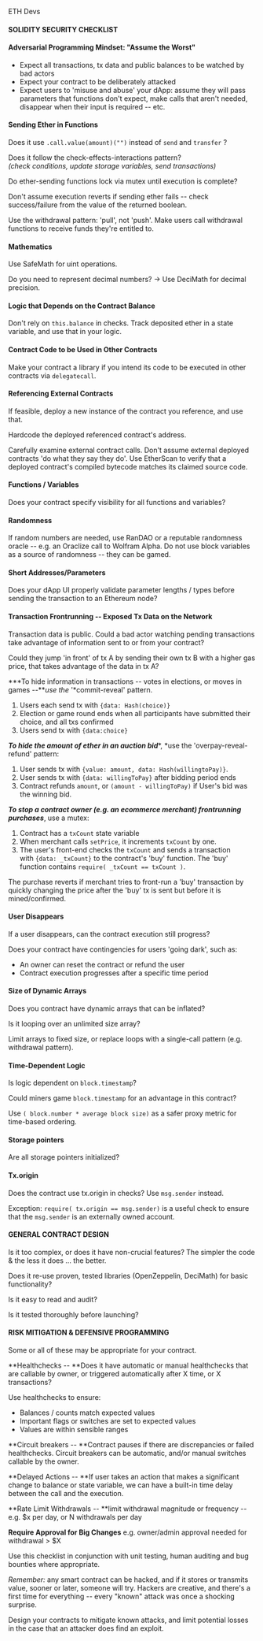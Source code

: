 ETH Devs
#### **SOLIDITY SECURITY CHECKLIST**

#### **Adversarial Programming Mindset: "Assume the Worst"**

-   Expect all transactions, tx data and public balances to be watched by bad actors
-   Expect your contract to be deliberately attacked
-   Expect users to 'misuse and abuse' your dApp: assume they will pass parameters that functions don't expect, make calls that aren't needed, disappear when their input is required -- etc.

#### **Sending Ether in Functions**

Does it use `.call.value(amount)("")` instead of `send` and `transfer` ?

Does it follow the check-effects-interactions pattern?\
*(check conditions, update storage variables, send transactions)*

Do ether-sending functions lock via mutex until execution is complete?

Don't assume execution reverts if sending ether fails -- check success/failure from the value of the returned boolean.

Use the withdrawal pattern: 'pull', not 'push'. Make users call withdrawal functions to receive funds they're entitled to.

#### **Mathematics**

Use SafeMath for uint operations.

Do you need to represent decimal numbers? → Use DeciMath for decimal precision.

#### **Logic that Depends on the Contract Balance**

Don't rely on `this.balance` in checks. Track deposited ether in a state variable, and use that in your logic.

#### **Contract Code to be Used in Other Contracts**

Make your contract a library if you intend its code to be executed in other contracts via `delegatecall`.

#### **Referencing External Contracts**

If feasible, deploy a new instance of the contract you reference, and use that.

Hardcode the deployed referenced contract's address.

Carefully examine external contract calls. Don't assume external deployed contracts 'do what they say they do'. Use EtherScan to verify that a deployed contract's compiled bytecode matches its claimed source code.

#### **Functions / Variables**

Does your contract specify visibility for all functions and variables?

#### **Randomness**

If random numbers are needed, use RanDAO or a reputable randomness oracle -- e.g. an Oraclize call to Wolfram Alpha. Do not use block variables as a source of randomness -- they can be gamed.

#### **Short Addresses/Parameters**

Does your dApp UI properly validate parameter lengths / types before sending the transaction to an Ethereum node?

#### **Transaction Frontrunning -- Exposed Tx Data on the Network**

Transaction data is public. Could a bad actor watching pending transactions take advantage of information sent to or from your contract?

Could they jump 'in front' of tx A by sending their own tx B with a higher gas price, that takes advantage of the data in tx A?

***To hide information in transactions -- votes in elections, or moves in games --***use the* '*commit-reveal' pattern.

1.  Users each send tx with `{data: Hash(choice)}`
2.  Election or game round ends when all participants have submitted their choice, and all txs confirmed
3.  Users send tx with `{data:choice}`

***To hide the amount of ether in an auction bid****, *use the 'overpay-reveal-refund' pattern:

1.  User sends tx with `{value: amount, data: Hash(willingtoPay)}`.
2.  User sends tx with `{data: willingToPay}` after bidding period ends
3.  Contract refunds `amount`, or `(amount - willingToPay)` if User's bid was the winning bid.

***To stop a contract owner (e.g. an ecommerce merchant) frontrunning purchases***, use a mutex:

1.  Contract has a `txCount` state variable
2.  When merchant calls `setPrice`, it increments `txCount` by one.
3.  The user's front-end checks the `txCount` and sends a transaction with `{data: _txCount}` to the contract's 'buy' function. The 'buy' function contains `require( _txCount == txCount )`.

The purchase reverts if merchant tries to front-run a 'buy' transaction by quickly changing the price after the 'buy' tx is sent but before it is mined/confirmed.

#### **User Disappears**

If a user disappears, can the contract execution still progress?

Does your contract have contingencies for users 'going dark', such as:

-   An owner can reset the contract or refund the user
-   Contract execution progresses after a specific time period

#### **Size of Dynamic Arrays**

Does you contract have dynamic arrays that can be inflated?

Is it looping over an unlimited size array?

Limit arrays to fixed size, or replace loops with a single-call pattern (e.g. withdrawal pattern).

#### **Time-Dependent Logic**

Is logic dependent on `block.timestamp`?  

Could miners game `block.timestamp` for an advantage in this contract?

Use `( block.number * average block size)` as a safer proxy metric for time-based ordering.

#### **Storage pointers**

Are all storage pointers initialized?

#### **Tx.origin**

Does the contract use tx.origin in checks? Use `msg.sender` instead.

Exception: `require( tx.origin == msg.sender)` is a useful check to ensure that the `msg.sender` is an externally owned account.

#### **GENERAL CONTRACT DESIGN**

Is it too complex, or does it have non-crucial features? The simpler the code & the less it does ... the better.

Does it re-use proven, tested libraries (OpenZeppelin, DeciMath) for basic functionality?

Is it easy to read and audit?

Is it tested thoroughly before launching?  

#### **RISK MITIGATION & DEFENSIVE PROGRAMMING**

Some or all of these may be appropriate for your contract.

**Healthchecks -- **Does it have automatic or manual healthchecks that are callable by owner, or triggered automatically after X time, or X transactions?

Use healthchecks to ensure:

-   Balances / counts match expected values
-   Important flags or switches are set to expected values
-   Values are within sensible ranges

**Circuit breakers -- **Contract pauses if there are discrepancies or failed healthchecks. Circuit breakers can be automatic, and/or manual switches callable by the owner.

**Delayed Actions -- **If user takes an action that makes a significant change to balance or state variable, we can have a built-in time delay between the call and the execution.

**Rate Limit Withdrawals -- **limit withdrawal magnitude or frequency -- e.g. $x per day, or N withdrawals per day

**Require Approval for Big Changes** e.g. owner/admin approval needed for withdrawal > $X

Use this checklist in conjunction with unit testing, human auditing and bug bounties where appropriate.  

*Remember:* any smart contract can be hacked, and if it stores or transmits value, sooner or later, someone will try. Hackers are creative, and there's a first time for everything -- every "known" attack was once a shocking surprise.

Design your contracts to mitigate known attacks, and limit potential losses in the case that an attacker does find an exploit.